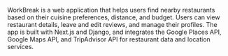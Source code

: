 WorkBreak is a web application that helps users find nearby restaurants based on their cuisine preferences, distance, and budget. Users can view restaurant details, leave and edit reviews, and manage their profiles. The app is built with Next.js and Django, and integrates the Google Places API, Google Maps API, and TripAdvisor API for restaurant data and location services.
